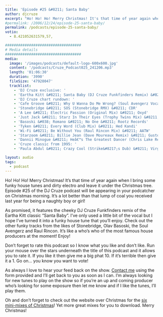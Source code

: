```yaml
---
title: 'Episode #25 &#8211; Santa Baby'
author: djcruze
excerpt: "Ho! Ho! Ho! Merry Christmas! It's that time of year again when I bring some funky house tunes and dirty electro and leave it under the Christmas tree. Episode #25 of the DJ Cruze podcast will be appearing in your podcatcher on Christmas morning. It's a lot better than that lump of coal you received last year for being a naughty boy or girl!"
#permalink: /2006/12/24/episode-25-santa-baby/
permalink: /podcasts/episode-25-santa-baby/
votio:
  - 8.421052631579,57,

###################################
# Media details
###################################
media:
  image: '/images/podcasts/default-logo-600x600.jpg'
  content: '/podcasts/Cruze_Podcast025_241206.mp3'
  length: '01:06:30'
  duration: '3990'
  fileSize: '47928047'
  tracklist:
    - 'DJ Cruze exclusive: '
    - 'Eartha Kitt &#8211; Santa Baby (DJ Cruze Funkfinders Remix) &#8211; CDR'
    - 'DJ Cruze chart rundown: '
    - 'Cafe Groove &#8211; Why U Wanna Do Me Wrong? (Soul Avengerz Vocal Mix) &#8211; Hit! Records'
    - 'Stonebridge &#8211; SOS (Stonebridge RMX) &#8211; CDR'
    - 'A Lee &#8211; Electric Passion (Original Mix) &#8211; Oxyd'
    - 'Just Jack &#8211; Starz In Their Eyes (Trophy Twins Mix) &#8211; Mercury Records'
    - 'Basoski &#038; Romano &#8211; No One &#8211; Rootz Records'
    - 'Tyken &#8211; Every Word (Club Mix) &#8211; Hed Kandi'
    - 'Wi-Fi &#8211; Be Without You (Raul Rincon Mix) &#8211; AATW'
    - 'Starzoom &#8211; Billie Jean (Dave Moureaux Remix) &#8211; Gusto Records'
    - 'Dannii Minogue &#8211; Heâ€™s The Greatest Dancer (Chris Lake Remix) &#8211; AATW'
    - 'Cruze classic from 1995: '
    - 'Paula Abdul &#8211; Crazy Cool (Strike&#8217;s Dub) &#8211; Virgin'

layout: audio
tags:
  - podcast
---
```


Ho! Ho! Ho! Merry Christmas! It&#8217;s that time of year again when I bring some funky house tunes and dirty electro and leave it under the Christmas tree. Episode #25 of the DJ Cruze podcast will be appearing in your podcatcher on Christmas morning. It&#8217;s a lot better than that lump of coal you received last year for being a naughty boy or girl!

As promised, it features the cheeky DJ Cruze Funkfinders remix of the Eartha Kitt classic &#8220;Santa Baby&#8221;. I&#8217;ve only used a little bit of the vocal but I hope I&#8217;ve turned it into a funky house tune that you&#8217;ll enjoy. Check out the other funky tracks from the likes of Stonebridge, Olav Basoski, the Soul Avengerz and Raul Rincon. It&#8217;s like a who&#8217;s who of the most famous house producers at the moment! Enjoy!

Don&#8217;t forget to rate this podcast so I know what you like and don&#8217;t like. Run your mouse over the stars underneath the title of this podcast and it allows you to rate it. If you like it then give me a big phat 10. If it&#8217;s terrible then give it a 1. Go on&#8230; you know you want to vote!

As always I love to hear your feed back on the show. [Contact me][1] using the form provided and I&#8217;ll get back to you as soon as I can. I&#8217;m always looking for new tunes to play on the show so if you&#8217;re an up and coming producer who&#8217;s looking for some exposure then let me know and if I like the tunes, I&#8217;ll play them.

Oh and don&#8217;t forget to check out the website over Christmas for the [six mini-mixes of Christmas][2]! Yet more great mixes for you to download. Merry Christmas!

[1]: /contact
[2]: http://www.djcruze.co.uk/cms/2006/12/24/the-six-mini-mixes-of-christmas/
